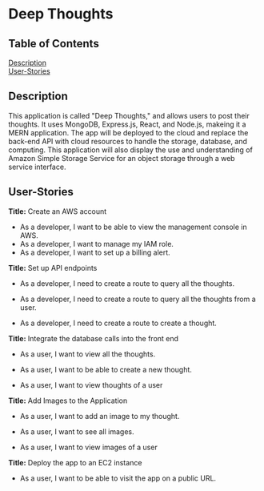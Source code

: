 # Deep Thoughts

## Table of Contents  
[Description](#Description)  
[User-Stories](#User-Stories)

## Description

This application is called "Deep Thoughts," and allows users to post their thoughts. It uses MongoDB, Express.js, React, and Node.js, makeing it a MERN application. The app will be deployed to the cloud and replace the back-end API with cloud resources to handle the storage, database, and computing. This application will also display the use and understanding of Amazon Simple Storage Service for an object storage through a web service interface. 

## User-Stories 

**Title:** Create an AWS account

* As a developer, I want to be able to view the management console in AWS.
* As a developer, I want to manage my IAM role.
* As a developer, I want to set up a billing alert.

**Title:** Set up API endpoints

* As a developer, I need to create a route to query all the thoughts.

* As a developer, I need to create a route to query all the thoughts from a user.

* As a developer, I need to create a route to create a thought.

**Title:** Integrate the database calls into the front end

* As a user, I want to view all the thoughts.

* As a user, I want to be able to create a new thought.

* As a user, I want to view thoughts of a user

**Title:** Add Images to the Application

* As a user, I want to add an image to my thought.

* As a user, I want to see all images.

* As a user, I want to view images of a user

**Title:** Deploy the app to an EC2 instance

* As a user, I want to be able to visit the app on a public URL.

